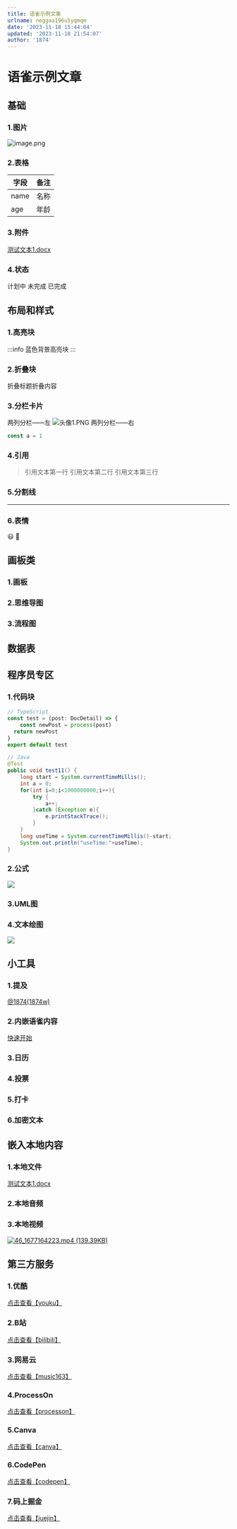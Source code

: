 ```yaml
---
title: 语雀示例文章
urlname: neggaa196u5yqmqm
date: '2023-11-18 15:44:04'
updated: '2023-11-18 21:54:07'
author: '1874'
---
```


# 语雀示例文章

## 基础

### 1.图片
![image.png](../../images/c6a235cd116809970cb63b45902b56b7.png)

### 2.表格
| 字段 | 备注 |
| --- | --- |
| name | 名称 |
| age | 年龄 |


### 3.附件
[测试文本1.docx](https://www.yuque.com/attachments/yuque/0/2023/docx/417081/1700293445168-32def3ea-0288-42c6-9d61-ddad8d3fd581.docx?_lake_card=%7B%22src%22%3A%22https%3A%2F%2Fwww.yuque.com%2Fattachments%2Fyuque%2F0%2F2023%2Fdocx%2F417081%2F1700293445168-32def3ea-0288-42c6-9d61-ddad8d3fd581.docx%22%2C%22name%22%3A%22%E6%B5%8B%E8%AF%95%E6%96%87%E6%9C%AC1.docx%22%2C%22size%22%3A10060%2C%22ext%22%3A%22docx%22%2C%22source%22%3A%22%22%2C%22status%22%3A%22done%22%2C%22download%22%3Atrue%2C%22taskId%22%3A%22u24ca3c10-e87b-4a0d-8dca-76a86e87504%22%2C%22taskType%22%3A%22transfer%22%2C%22type%22%3A%22application%2Fvnd.openxmlformats-officedocument.wordprocessingml.document%22%2C%22mode%22%3A%22title%22%2C%22id%22%3A%22ob2DF%22%2C%22card%22%3A%22file%22%7D)

### 4.状态
计划中
未完成
已完成

## 布局和样式

### 1.高亮块
:::info
蓝色背景高亮块
:::

### 2.折叠块
折叠标题折叠内容

### 3.分栏卡片
两列分栏——左
![头像1.PNG](../../images/42a95a0deca5135cabd143204811221c.png)
两列分栏——右
```typescript
const a = 1
```


### 4.引用
> 引用文本第一行
> 引用文本第二行
> 引用文本第三行


### 5.分割线

---


### 6.表情
😃 🤪

## 画板类

### 1.画板

### 2.思维导图

### 3.流程图

## 数据表

## 程序员专区

### 1.代码块
```typescript
// TypeScript
const test = (post: DocDetail) => {
	const newPost = process(post)
  return newPost
}
export default test
```
```java
// Java
@Test
public void test11() {
    long start = System.currentTimeMillis();
    int a = 0;
    for(int i=0;i<1000000000;i++){
        try {
            a++;
        }catch (Exception e){
            e.printStackTrace();
        }
    }
    long useTime = System.currentTimeMillis()-start;
    System.out.println("useTime:"+useTime);
}
```

### 2.公式
![](../../images/2e1043ff9c7ac77ffa261d6241417f1e.svg)

### 3.UML图

### 4.文本绘图
![](../../images/5d3a6a548d3cbb37ad0a31ca7fc3d1d6.svg)
## 小工具

### 1.提及
[@1874(1874w)](/1874w)

### 2.内嵌语雀内容
[快速开始](https://www.yuque.com/1874w/elog-docs/start?view=doc_embed)

### 3.日历

### 4.投票

### 5.打卡

### 6.加密文本

## 嵌入本地内容

### 1.本地文件
[测试文本1.docx](https://www.yuque.com/attachments/yuque/0/2023/docx/417081/1700293445736-6ade643b-ad14-490a-9c6b-a6e3c7c13cd5.docx)

### 2.本地音频

### 3.本地视频
[![46_1677164223.mp4 (139.39KB)](https://gw.alipayobjects.com/mdn/prod_resou/afts/img/A*NNs6TKOR3isAAAAAAAAAAABkARQnAQ)](https://www.yuque.com/1874w/yuque-vitepress-template/neggaa196u5yqmqm?_lake_card=%7B%22status%22%3A%22done%22%2C%22name%22%3A%2246_1677164223.mp4%22%2C%22size%22%3A142733%2C%22taskId%22%3A%22ucf50b322-2e8f-4f86-9c03-a6fbc24de1f%22%2C%22taskType%22%3A%22upload%22%2C%22url%22%3Anull%2C%22cover%22%3Anull%2C%22videoId%22%3A%22inputs%2Fprod%2Fyuque%2F2023%2F417081%2Fmp4%2F1677164249140-0d3664bb-e160-4855-a991-c3f63ced0d66.mp4%22%2C%22download%22%3Afalse%2C%22__spacing%22%3A%22both%22%2C%22id%22%3A%22zSBKg%22%2C%22margin%22%3A%7B%22top%22%3Atrue%2C%22bottom%22%3Atrue%7D%2C%22card%22%3A%22video%22%7D#zSBKg)
## 第三方服务

### 1.优酷
[点击查看【youku】](https://player.youku.com/embed/XNDc1NDU1MTQwOA==)

### 2.B站
[点击查看【bilibili】](https://player.bilibili.com/player.html?aid=55895675)

### 3.网易云
[点击查看【music163】](https://music.163.com/outchain/player?type=2&id=1420830402&auto=0&height=66)

### 4.ProcessOn
[点击查看【processon】](https://www.processon.com/embed/5d006c43e4b071ad5a206ed2)

### 5.Canva
[点击查看【canva】](https://www.canva.cn/design/DAFbZ8rE5T4/view?embed)

### 6.CodePen
[点击查看【codepen】](https://codepen.io/afc163-1472555193/embed/oNXqWGP)

### 7.码上掘金
[点击查看【juejin】](https://code.juejin.cn/pen/7111233570496053255?embed=true)
